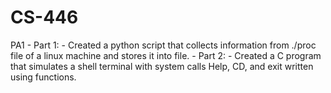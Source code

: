 # CS-446
PA1 - Part 1:
    - Created a python script that collects information from ./proc file of a linux machine
      and stores it into file.
    - Part 2:
    - Created a C program that simulates a shell terminal with system calls Help, CD, and exit
      written using functions.
